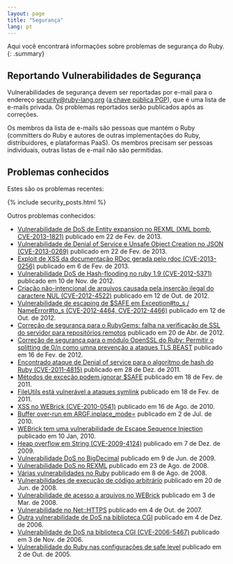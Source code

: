 ```yaml
---
layout: page
title: "Segurança"
lang: pt
---
```


Aqui você encontrará informações sobre problemas de segurança do Ruby.
{: .summary}

## Reportando Vulnerabilidades de Segurança

Vulnerabilidades de segurança devem ser reportadas por e-mail
para o endereço security@ruby-lang.org ([a chave pública PGP](/security.asc)),
que é uma lista de e-mails privada. Os problemas reportados serão
publicados após as correções.

Os membros da lista de e-mails são pessoas que mantém o Ruby
(committers do Ruby e autores de outras implementações do Ruby,
distribuidores, e plataformas PaaS). Os membros precisam ser
pessoas individuais, outras listas de e-mail não são permitidas.

## Problemas conhecidos

Estes são os problemas recentes:

{% include security_posts.html %}

Outros problemas conhecidos:

* [Vulnerabilidade de DoS de Entity expansion no REXML (XML bomb,
  CVE-2013-1821)][1]
  publicado em 22 de Fev. de 2013.
* [Vulnerabilidade de Denial of Service e Unsafe Object Creation no JSON
  (CVE-2013-0269)][2]
  publicado em 22 de Fev. de 2013.
* [Exploit de XSS da documentação RDoc gerada pelo rdoc
  (CVE-2013-0256)][3]
  publicado em 6 de Fev. de 2013.
* [Vulnerabilidade DoS de Hash-flooding no ruby 1.9 (CVE-2012-5371)][4]
  publicado em 10 de Nov. de 2012.
* [Criação não-intencional de arquivos causada pela inserção ilegal
  do caractere NUL (CVE-2012-4522)][5]
  publicado em 12 de Out. de 2012.
* [Vulnerabilidade de escaping de $SAFE em Exception#to\_s / NameError#to\_s
  (CVE-2012-4464, CVE-2012-4466)][6]
  publicado em 12 de Out. de 2012.
* [Correção de segurança para o RubyGems: falha na verificação de SSL
  do servidor para repositórios remotos][7] publicado em 20 de Abr. de 2012.
* [Correção de segurança para o módulo OpenSSL do Ruby: Permitir
  o splitting de 0/n como umna prevenção a ataques TLS BEAST][8]
  publicado em 16 de Fev. de 2012.
* [Encontrado ataque de Denial of service para o algoritmo de hash do Ruby
  (CVE-2011-4815)][9]
  publicado em 28 de Dez. de 2011.
* [Métodos de exceção podem ignorar $SAFE][10]
  publicado em 18 de Fev. de 2011.
* [FileUtils está vulnerável a ataques symlink][11]
  publicado em 18 de Fev. de 2011.
* [XSS no WEBrick (CVE-2010-0541)][12]
  publicado em 16 de Ago. de 2010.
* [Buffer over-run em ARGF.inplace\_mode=][13]
  publicado em 2 de Jul. de 2010.
* [WEBrick tem uma vulnerabilidade de Escape Sequence Injection][14]
  publicado em 10 Jan, 2010.
* [Heap overflow em String (CVE-2009-4124)][15]
  publicado em 7 de Dez. de 2009.
* [Vulnerabilidade DoS no
  BigDecimal](/en/news/2009/06/09/dos-vulnerability-in-bigdecimal/)
  publicado em 9 de Jun. de 2009.
* [Vulnerabilidade DoS no
  REXML](/en/news/2008/08/23/dos-vulnerability-in-rexml/)
  publicado em 23 de Ago. de 2008.
* [Várias vulnerabilidades no
  Ruby](/en/news/2008/08/08/multiple-vulnerabilities-in-ruby/)
  publicado em 8 de Ago. de 2008.
* [Vulnerabilidades de execução de código
  arbitrário](/en/news/2008/06/20/arbitrary-code-execution-vulnerabilities/)
  publicado em 20 de Jun. de 2008.
* [Vulnerabilidade de acesso a arquivos
  no WEBrick](/en/news/2008/03/03/webrick-file-access-vulnerability/)
  publicado em 3 de Mar. de 2008.
* [Vulnerabilidade no Net::HTTPS](/en/news/2007/10/04/net-https-vulnerability/)
  publicado em 4 de Out. de 2007.
* [Outra vulnerabilidade de DoS na biblioteca
  CGI](/en/news/2006/12/04/another-dos-vulnerability-in-cgi-library/)
  publicado em 4 de Dez. de 2006.
* [Vulnerabilidade de DoS na biblioteca CGI
  (CVE-2006-5467)](/en/news/2006/11/03/CVE-2006-5467/)
  publicado em 3 de Nov. de 2006.
* [Vulnerabilidade  do Ruby nas configurações de
  safe level](/en/news/2005/10/03/ruby-vulnerability-in-the-safe-level-settings/)
  publicado em 2 de Out. de 2005.



[1]: /en/news/2013/02/22/rexml-dos-2013-02-22/
[2]: /en/news/2013/02/22/json-dos-cve-2013-0269/
[3]: /en/news/2013/02/06/rdoc-xss-cve-2013-0256/
[4]: /en/news/2012/11/09/ruby19-hashdos-cve-2012-5371/
[5]: /en/news/2012/10/12/poisoned-NUL-byte-vulnerability/
[6]: /en/news/2012/10/12/cve-2012-4464-cve-2012-4466/
[7]: /en/news/2012/04/20/ruby-1-9-3-p194-is-released/
[8]: /en/news/2012/02/16/security-fix-for-ruby-openssl-module-allow-0n-splitting-as-a-prevention-for-the-tls-beast-attack-/
[9]: /en/news/2011/12/28/denial-of-service-attack-was-found-for-rubys-hash-algorithm-cve-2011-4815/
[10]: /en/news/2011/02/18/exception-methods-can-bypass-safe/
[11]: /en/news/2011/02/18/fileutils-is-vulnerable-to-symlink-race-attacks/
[12]: /en/news/2010/08/16/xss-in-webrick-cve-2010-0541/
[13]: /en/news/2010/07/02/ruby-1-9-1-p429-is-released/
[14]: /en/news/2010/01/10/webrick-escape-sequence-injection/
[15]: /en/news/2009/12/07/heap-overflow-in-string/
